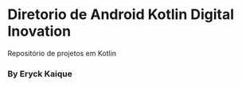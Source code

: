 # Diretorio de Android Kotlin Digital Inovation

Repositório de projetos em Kotlin

### By Eryck Kaique